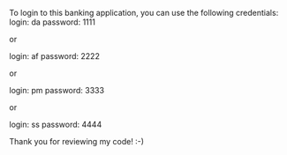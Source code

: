 To login to this banking application, you can use the following credentials:
login: da
password: 1111

or

login: af
password: 2222

or

login: pm
password: 3333

or

login: ss
password: 4444

Thank you for reviewing my code! :-)
